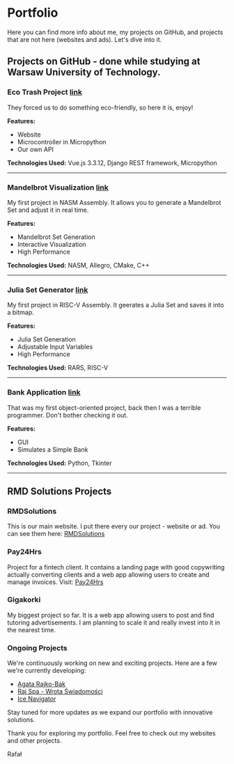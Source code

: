
# Portfolio
Here you can find more info about me, my projects on GitHub, and projects that are not here (websites and ads). Let's dive into it.

## Projects on GitHub - done while studying at Warsaw University of Technology.

### Eco Trash Project [link](https://github.com/Mironiusz/eco-trash-project)

They forced us to do something eco-friendly, so here it is, enjoy!

**Features:**
- Website
- Microcontroller in Micropython
- Our own API

**Technologies Used:** Vue.js 3.3.12, Django REST framework, Micropython

---

### Mandelbrot Visualization [link](https://github.com/Mironiusz/mandelbrot-set-asm-x64)

My first project in NASM Assembly. It allows you to generate a Mandelbrot Set and adjust it in real time.

**Features:**
- Mandelbrot Set Generation
- Interactive Visualization
- High Performance

**Technologies Used:** NASM, Allegro, CMake, C++

---

### Julia Set Generator [link](https://github.com/Mironiusz/julia-set-asm-risc-v)

My first project in RISC-V Assembly. It geerates a Julia Set and saves it into a bitmap.

**Features:**
- Julia Set Generation
- Adjustable Input Variables
- High Performance

**Technologies Used:** RARS, RISC-V

---


### Bank Application [link](https://github.com/Mironiusz/pipr-bank-project)

That was my first object-oriented project, back then I was a terrible programmer. Don't bother checking it out. 

**Features:**
- GUI
- Simulates a Simple Bank

**Technologies Used:** Python, Tkinter

---

## RMD Solutions Projects

### RMDSolutions
This is our main website. I put there every our project - website or ad. You can see them here: [RMDSolutions](https://rmdsolutions.eu/)

### Pay24Hrs
Project for a fintech client. It contains a landing page with good copywriting actually converting clients and a web app allowing users to create and manage invoices. Visit: [Pay24Hrs](https://pay24hrs.com/)

### Gigakorki
My biggest project so far. It is a web app allowing users to post and find tutoring advertisements. I am planning to scale it and really invest into it in the nearest time.

### Ongoing Projects
We're continuously working on new and exciting projects. Here are a few we're currently developing:
- [Agata Rajko-Bak](https://agatarajko-bak.pl/)
- [Raj Spa - Wrota Świadomości](https://www.rajspa.pl/wrota-swiadomosci)
- [Ice Navigator](https://icenavigator.is/)

Stay tuned for more updates as we expand our portfolio with innovative solutions.

Thank you for exploring my portfolio. Feel free to check out my websites and other projects.

Rafał
